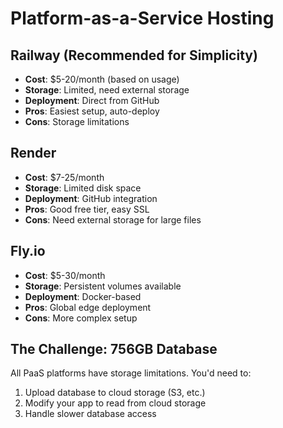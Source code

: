 # Platform-as-a-Service Hosting

## Railway (Recommended for Simplicity)
- **Cost**: $5-20/month (based on usage)
- **Storage**: Limited, need external storage
- **Deployment**: Direct from GitHub
- **Pros**: Easiest setup, auto-deploy
- **Cons**: Storage limitations

## Render
- **Cost**: $7-25/month
- **Storage**: Limited disk space
- **Deployment**: GitHub integration
- **Pros**: Good free tier, easy SSL
- **Cons**: Need external storage for large files

## Fly.io
- **Cost**: $5-30/month
- **Storage**: Persistent volumes available
- **Deployment**: Docker-based
- **Pros**: Global edge deployment
- **Cons**: More complex setup

## The Challenge: 756GB Database
All PaaS platforms have storage limitations. You'd need to:
1. Upload database to cloud storage (S3, etc.)
2. Modify your app to read from cloud storage
3. Handle slower database access
